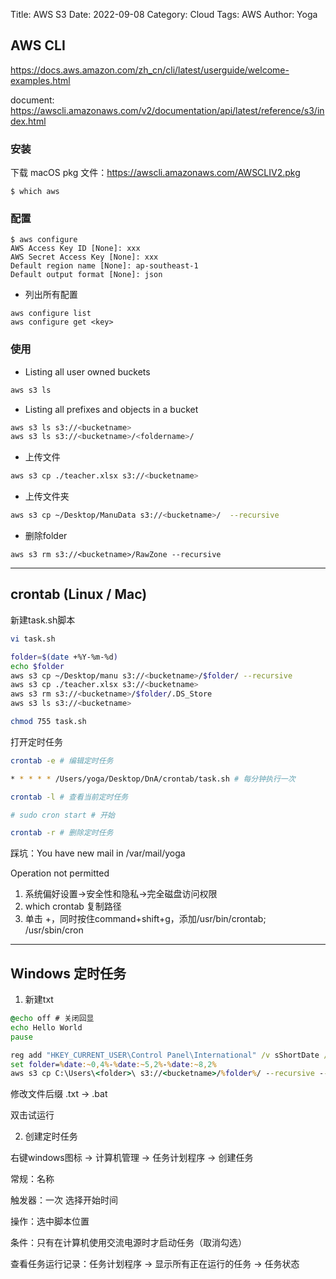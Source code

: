 Title: AWS S3
Date: 2022-09-08
Category: Cloud
Tags: AWS
Author: Yoga

## AWS CLI

https://docs.aws.amazon.com/zh_cn/cli/latest/userguide/welcome-examples.html

document: https://awscli.amazonaws.com/v2/documentation/api/latest/reference/s3/index.html

### 安装

下载 macOS pkg 文件：https://awscli.amazonaws.com/AWSCLIV2.pkg

```
$ which aws
```

### 配置

```
$ aws configure
AWS Access Key ID [None]: xxx
AWS Secret Access Key [None]: xxx
Default region name [None]: ap-southeast-1
Default output format [None]: json
```
* 列出所有配置
```
aws configure list
aws configure get <key>
```

### 使用

* Listing all user owned buckets
```bash
aws s3 ls
```
* Listing all prefixes and objects in a bucket
```bash
aws s3 ls s3://<bucketname>
aws s3 ls s3://<bucketname>/<foldername>/
```

* 上传文件
```bash
aws s3 cp ./teacher.xlsx s3://<bucketname>
```

* 上传文件夹
```bash
aws s3 cp ~/Desktop/ManuData s3://<bucketname>/  --recursive
```

* 删除folder
```
aws s3 rm s3://<bucketname>/RawZone --recursive
```
___

## crontab (Linux / Mac)

新建task.sh脚本
```bash
vi task.sh

folder=$(date +%Y-%m-%d)
echo $folder
aws s3 cp ~/Desktop/manu s3://<bucketname>/$folder/ --recursive
aws s3 cp ./teacher.xlsx s3://<bucketname>
aws s3 rm s3://<bucketname>/$folder/.DS_Store
aws s3 ls s3://<bucketname>

chmod 755 task.sh
```

打开定时任务
```bash
crontab -e # 编辑定时任务

* * * * * /Users/yoga/Desktop/DnA/crontab/task.sh # 每分钟执行一次

crontab -l # 查看当前定时任务

# sudo cron start # 开始

crontab -r # 删除定时任务
```

踩坑：You have new mail in /var/mail/yoga

Operation not permitted

1. 系统偏好设置->安全性和隐私->完全磁盘访问权限
2. which crontab 复制路径
3. 单击 +，同时按住command+shift+g，添加/usr/bin/crontab; /usr/sbin/cron

---

## Windows 定时任务

1. 新建txt

```bat
@echo off # 关闭回显
echo Hello World
pause
```

```bat
reg add "HKEY_CURRENT_USER\Control Panel\International" /v sShortDate /t REG_SZ /d yyyy/MM/dd /f
set folder=%date:~0,4%-%date:~5,2%-%date:~8,2%
aws s3 cp C:\Users\<folder>\ s3://<bucketname>/%folder%/ --recursive --profile dayu
```

修改文件后缀 .txt -> .bat

双击试运行

2. 创建定时任务

右键windows图标 -> 计算机管理 -> 任务计划程序 -> 创建任务

常规：名称

触发器：一次 选择开始时间

操作：选中脚本位置

条件：只有在计算机使用交流电源时才启动任务（取消勾选）

查看任务运行记录：任务计划程序 -> 显示所有正在运行的任务 -> 任务状态
